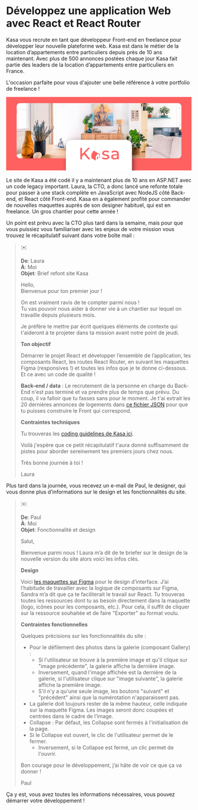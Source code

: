 # Développez une application Web avec React et React Router

Kasa vous recrute en tant que développeur Front-end en freelance pour développer leur nouvelle plateforme web. Kasa est dans le métier de la location d’appartements entre particuliers depuis près de 10 ans maintenant. Avec plus de 500 annonces postées chaque jour Kasa fait partie des leaders de la location d’appartements entre particuliers en France.

L'occasion parfaite pour vous d'ajouter une belle référence à votre portfolio de freelance !

![Image d'une chambre d'hôtel avec le logo de Kasa.](docs/banner-kasa.png)

Le site de Kasa a été codé il y a maintenant plus de 10 ans en ASP.NET avec un code legacy important. Laura, la CTO, a donc lancé une refonte totale pour passer à une stack complète en JavaScript avec NodeJS côté Back-end, et React côté Front-end. Kasa en a également profité pour commander de nouvelles maquettes auprès de son designer habituel, qui est en freelance. Un gros chantier pour cette année !

Un point est prévu avec la CTO plus tard dans la semaine, mais pour que vous puissiez vous familiariser avec les enjeux de votre mission vous trouvez le récapitulatif suivant dans votre boîte mail :

>
> :envelope:
>
> **De**: Laura  
> **À**: Moi  
> **Objet**: Brief refont site Kasa
>
> Hello,  
> Bienvenue pour ton premier jour !
>
> On est vraiment ravis de te compter parmi nous !  
> Tu vas pouvoir nous aider à donner vie à un chantier sur lequel on travaille depuis plusieurs mois.
>
> Je préfère te mettre par écrit quelques éléments de contexte qui t'aideront à te projeter dans ta mission avant notre point de jeudi.
>
> **Ton objectif**
>
> Démarrer le projet React et développer l’ensemble de l’application, les composants React, les routes React Router, en suivant les maquettes Figma (responsives !) et toutes les infos que je te donne ci-dessous. Et ce avec un code de qualité ! 
>
> **Back-end / data** : Le recrutement de la personne en charge du Back-End n'est pas terminé et va prendre plus de temps que prévu. Du coup, il va falloir que tu fasses sans pour le moment. Je t'ai extrait les 20 dernières annonces de logements dans [ce fichier JSON](https://s3-eu-west-1.amazonaws.com/course.oc-static.com/projects/Front-End+V2/P9+React+1/logements.json) pour que tu puisses construire le Front qui correspond.
>
> **Contraintes techniques**
>
> Tu trouveras les [coding guidelines de Kasa ici](https://course.oc-static.com/projects/Front-End+V2/P9+React+1/Coding+guidelines+Kasa+FR.pdf). 
>
> Voilà j'espère que ce petit récapitulatif t'aura donné suffisamment de pistes pour aborder sereinement tes premiers jours chez nous.
>
> Très bonne journée à toi !
>
> Laura
>

Plus tard dans la journée, vous recevez un e-mail de Paul, le designer, qui vous donne plus d’informations sur le design et les fonctionnalités du site.

>
> :envelope:
>
> **De**: Paul  
> **À**: Moi  
> **Objet**: Fonctionnalité et design
>
> Salut,
>
> Bienvenue parmi nous ! Laura m’a dit de te briefer sur le design de la nouvelle version du site alors voici les infos clés.
>
> **Design**
>
> Voici [les maquettes sur Figma](https://www.figma.com/file/bAnXDNqRKCRRP8mY2gcb5p/UI-Design?node-id=4%3A1) pour le design d’interface. J’ai l’habitude de travailler avec la logique de composants sur Figma, Sandra m’a dit que ça te faciliterait le travail sur React. Tu trouveras toutes les ressources dont tu as besoin directement dans la maquette (logo, icônes pour les composants, etc.). Pour cela, il suffit de cliquer sur la ressource souhaitée et de faire "Exporter" au format voulu.
>
> **Contraintes fonctionnelles**
>
> Quelques précisions sur les fonctionnalités du site :
>
> * Pour le défilement des photos dans la galerie (composant Gallery) :
>   * Si l'utilisateur se trouve à la première image et qu'il clique sur "image précédente", la galerie affiche la dernière image. 
>   * Inversement, quand l'image affichée est la dernière de la galerie, si l'utilisateur clique sur "image suivante", la galerie affiche la première image. 
>   * S'il n'y a qu'une seule image, les boutons "suivant" et "précédent" ainsi que la numérotation n'apparaissent pas.
> * La galerie doit toujours rester de la même hauteur, celle indiquée sur la maquette Figma. Les images seront donc coupées et centrées dans le cadre de l’image.
> * Collapse : Par défaut, les Collapse sont fermés à l'initialisation de la page. 
> * Si le Collapse est ouvert, le clic de l'utilisateur permet de le fermer.
>   * Inversement, si le Collapse est fermé, un clic permet de l'ouvrir.
>
> Bon courage pour le développement, j’ai hâte de voir ce que ça va donner !
>
> Paul
>

Ça y est, vous avez toutes les informations nécessaires, vous pouvez démarrer votre développement !
